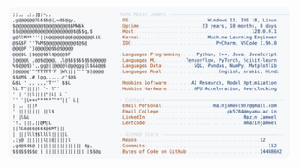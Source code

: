 <picture>
  <source srcset="https://raw.githubusercontent.com/mmazinjameel/mmazinjameel/main/dark_mode.svg?v=1757751108" media="(prefers-color-scheme: dark)">
  <img src="https://raw.githubusercontent.com/mmazinjameel/mmazinjameel/main/light_mode.svg?v=1757751108">
</picture>
